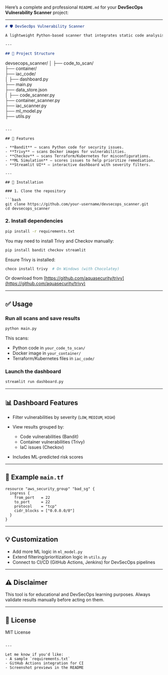 Here’s a complete and professional `README.md` for your **DevSecOps Vulnerability Scanner** project:

---

```markdown
# 🛡️ DevSecOps Vulnerability Scanner

A lightweight Python-based scanner that integrates static code analysis, container scanning, and infrastructure-as-code checks into a unified dashboard. Ideal for DevSecOps pipelines and secure development workflows.

---

## 📂 Project Structure

```

devsecops\_scanner/
│
├── code\_to\_scan/             
├── container/               
├── iac\_code/                      
│
├── dashboard.py                   
├── main.py                       
├── data\_store.json               
│
├── code\_scanner.py               
├── container\_scanner.py          
├── iac\_scanner.py                
├── ml\_model.py                    
├── utils.py                       

````

---

## 🚀 Features

- **Bandit** – scans Python code for security issues.
- **Trivy** – scans Docker images for vulnerabilities.
- **Checkov** – scans Terraform/Kubernetes for misconfigurations.
- **ML Simulation** – scores issues to help prioritize remediation.
- **Streamlit UI** – interactive dashboard with severity filters.

---

## 🔧 Installation

### 1. Clone the repository

```bash
git clone https://github.com/your-username/devsecops_scanner.git
cd devsecops_scanner
````

### 2. Install dependencies

```bash
pip install -r requirements.txt
```

You may need to install Trivy and Checkov manually:

```bash
pip install bandit checkov streamlit
```

Ensure Trivy is installed:

```bash
choco install trivy  # On Windows (with Chocolatey)
```

Or download from [https://github.com/aquasecurity/trivy](https://github.com/aquasecurity/trivy)

---

## ✅ Usage

### Run all scans and save results

```bash
python main.py
```

This scans:

* Python code in `your_code_to_scan/`
* Docker image in `your_container/`
* Terraform/Kubernetes files in `iac_code/`

### Launch the dashboard

```bash
streamlit run dashboard.py
```

---

## 📊 Dashboard Features

* Filter vulnerabilities by severity (`LOW`, `MEDIUM`, `HIGH`)
* View results grouped by:

  * Code vulnerabilities (Bandit)
  * Container vulnerabilities (Trivy)
  * IaC issues (Checkov)
* Includes ML-predicted risk scores

---

## 📁 Example `main.tf`

```hcl
resource "aws_security_group" "bad_sg" {
  ingress {
    from_port   = 22
    to_port     = 22
    protocol    = "tcp"
    cidr_blocks = ["0.0.0.0/0"]
  }
}
```

---

## 💡 Customization

* Add more ML logic in `ml_model.py`
* Extend filtering/prioritization logic in `utils.py`
* Connect to CI/CD (GitHub Actions, Jenkins) for DevSecOps pipelines

---

## ⚠️ Disclaimer

This tool is for educational and DevSecOps learning purposes. Always validate results manually before acting on them.

---

## 📄 License

MIT License

```

---

Let me know if you'd like:
- A sample `requirements.txt`
- GitHub Actions integration for CI
- Screenshot previews in the README
```
